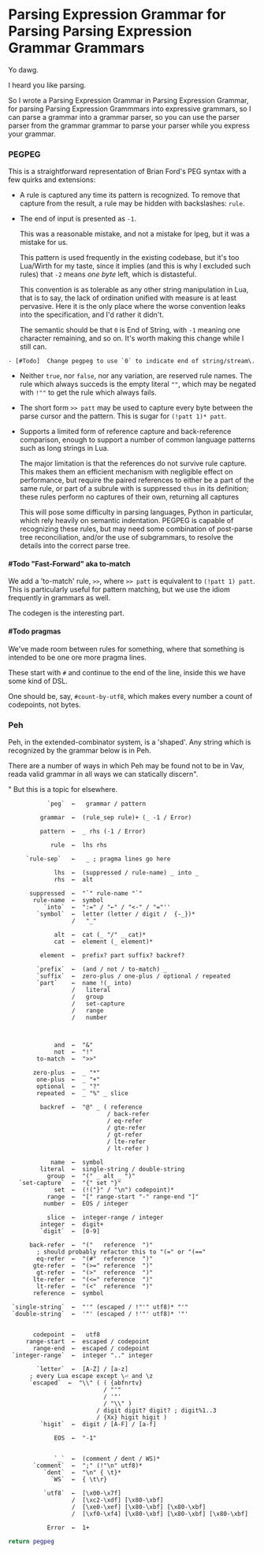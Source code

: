 # Parsing Expression Grammar for Parsing Parsing Expression Grammar Grammars


  Yo dawg\.

I heard you like parsing\.

So I wrote a Parsing Expression Grammar in Parsing Expression Grammar, for
parsing Parsing Expression Grammmars into expressive grammars, so I can parse
a grammar into a grammar parser, so you can use the parser parser from the
grammar grammar to parse your parser while you express your grammar\.


### PEGPEG

  This is a straightforward representation of Brian Ford's PEG syntax with a
few quirks and extensions:

  -  A rule is captured any time its pattern is recognized\.  To remove that
      capture from the result, a rule may be hidden with backslashes: ```rule```\.

  -  The end of input is presented as `-1`\.

      This was a reasonable mistake, and not a mistake for lpeg, but it was a
      mistake for us\.

      This pattern is used frequently in the existing codebase, but it's too
      Lua/Wirth for my taste, since it implies \(and this is why I excluded
      such rules\) that `-2` means *one byte* left, which is distasteful\.

      This convention is as tolerable as any other string manipulation in Lua,
      that is to say, the lack of ordination unified with measure is at least
      pervasive\.  Here it is the only place where the worse convention leaks
      into the specification, and I'd rather it didn't\.

      The semantic should be that `0` is End of String, with `-1` meaning one
      character remaining, and so on\. It's worth making this change while I
      still can\.

    - [#Todo]  Change pegpeg to use `0` to indicate end of string/stream\.

  -  Neither `true`, nor `false`, nor any variation, are reserved rule names\.
      The rule which always succeds is the empty literal `""`, which may be
      negated with `!""` to get the rule which always fails\.

  -  The short form `>> patt` may be used to capture every byte between the
      parse cursor and the pattern\.  This is sugar for `(!patt 1)* patt`\.

  -  Supports a limited form of reference capture and back\-reference
      comparison, enough to support a number of common language patterns such
      as long strings in Lua\.

      The major limitation is that the references do not survive rule capture\.
      This makes them an efficient mechanism with negligible effect on
      performance, but require the paired references to either be a part of the
      same rule, or part of a subrule with is suppressed ```thus``` in its
      definition; these rules perform no captures of their own, returning all
      captures

      This will pose some difficulty in parsing languages, Python in
      particular, which rely heavily on semantic indentation\.  PEGPEG is
      capable of recognizing these rules, but may need some combination of
      post\-parse tree reconciliation, and/or the use of subgrammars, to resolve
      the details into the correct parse tree\.


#### \#Todo "Fast\-Forward" aka to\-match

  We add a 'to\-match' rule, `>>`, where `>> patt` is equivalent to
`(!patt 1) patt`\.  This is particularly useful for pattern matching, but we
use the idiom frequently in grammars as well\.

The codegen is the interesting part\.


#### \#Todo pragmas

We've made room between rules for something, where that something is intended
to be one ore more pragma lines\.

These start with `#` and continue to the end of the line, inside this we have
some kind of DSL\.

One should be, say, `#count-by-utf8`, which makes every number a count of
codepoints, not bytes\.


### Peh

Peh, in the extended\-combinator system, is a 'shaped'\. Any string which is
recognized by the grammar below is in Peh\.

There are a number of ways in which Peh may be found not to be in Vav, reada valid grammar in all ways we can statically discern"\.

"
But this is a topic for elsewhere\.


```peg
           `peg`  ←   grammar / pattern

         grammar  ←  (rule_sep rule)+ (_ -1 / Error)

         pattern  ←  _ rhs (-1 / Error)

            rule  ←  lhs rhs

     `rule-sep`   ←   _ ; pragma lines go here

             lhs  ←  (suppressed / rule-name) _ into _
             rhs  ←  alt

      suppressed  ←  "`" rule-name "`"
       rule-name  ←  symbol
          `into`  ←  ":=" / "←" / "<-" / "="''
        `symbol`  ←  letter (letter / digit /  {-_})*
                  /   "_"

             alt  ←  cat (_ "/" _ cat)*
             cat  ←  element (_ element)*

         element  ←  prefix? part suffix? backref?

        `prefix`  ←  (and / not / to-match) _
        `suffix`  ←  zero-plus / one-plus / optional / repeated
        `part`    ←  name !(_ into)
                  /   literal
                  /   group
                  /   set-capture
                  /   range
                  /   number



             and  ←  "&"
             not  ←  "!"
        to-match  ←  ">>"

       zero-plus  ←  _ "*"
        one-plus  ←  _ "+"
        optional  ←  _ "?"
        repeated  ←  _ "%" _ slice

         backref  ←  "@" _ ( reference
                            / back-refer
                            / eq-refer
                            / gte-refer
                            / gt-refer
                            / lte-refer
                            / lt-refer )

            name  ←  symbol
         literal  ←  single-string / double-string
           group  ←  "(" _ alt _ ")"
   `set-capture`  ←  "{" set "}"
             set  ←  (!("}" / "\n") codepoint)*
           range  ←  "[" range-start "-" range-end "]"
          number  ←  EOS / integer

           slice  ←  integer-range / integer
         integer  ←  digit+
         `digit`  ←  [0-9]

      back-refer  ←  "("   reference  ")"
        ; should probably refactor this to "(=" or "(=="
        eq-refer  ←  "(#"  reference  ")"
       gte-refer  ←  "(>=" reference  ")"
        gt-refer  ←  "(>"  reference  ")"
       lte-refer  ←  "(<=" reference  ")"
        lt-refer  ←  "(<"  reference  ")"
       reference  ←  symbol

 `single-string`  ←  "'" (escaped / !"'" utf8)* "'"
 `double-string`  ←  '"' (escaped / !'"' utf8)* '"'


       codepoint  ←   utf8
     range-start  ←  escaped / codepoint
       range-end  ←  escaped / codepoint
 `integer-range`  ←  integer ".." integer

        `letter`  ←  [A-Z] / [a-z]
      ; every Lua escape except \⏎ and \z
      `escaped`  ←  "\\" ( ( {abfnrtv}
                           / "'"
                           / '"'
                           / "\\" )
                         / digit digit? digit? ; digit%1..3
                         / {Xx} higit higit )
         `higit`  ←  digit / [A-F] / [a-f]

             EOS  ←  "-1"


             `_`  ←  (comment / dent / WS)*
       `comment`  ←  ";" (!"\n" utf8)*
          `dent`  ←  "\n" { \t}*
            `WS`  ←  { \t\r}

          `utf8`  ←  [\x00-\x7f]
                  /  [\xc2-\xdf] [\x80-\xbf]
                  /  [\xe0-\xef] [\x80-\xbf] [\x80-\xbf]
                  /  [\xf0-\xf4] [\x80-\xbf] [\x80-\xbf] [\x80-\xbf]

           Error  ←  1+
```

```lua
return pegpeg
```
